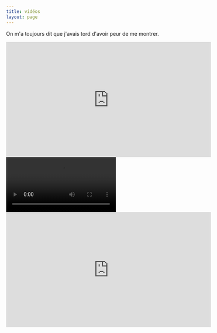 ```yaml
---
title: vidéos
layout: page
---
```


On m'a toujours dit que j'avais tord d'avoir peur de me montrer.

<iframe src="https://drive.google.com/file/d/1p_7pFv72bsEKDS_t7CQBgaKRfsTtJSYc/preview" frameborder="0" width="560" height="315"></iframe>

<video>
    <source src="https://drive.google.com/uc?export=download&id=1p_7pFv72bsEKDS_t7CQBgaKRfsTtJSYc" type='video/mp4'>
</video>

<iframe width="560" height="315" src="https://www.youtube.com/embed/videoseries?list=PLYjlb6-sXzVQRoHFkSIIi8st9qsyZLGRk" frameborder="0" allow="accelerometer; autoplay; encrypted-media; gyroscope; picture-in-picture" allowfullscreen></iframe>